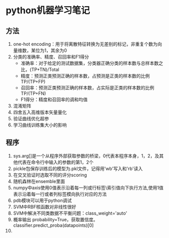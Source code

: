 # python机器学习笔记

## 方法
1. one-hot encoding：用于将离散特征转换为无差别的标记，非重复个数为向量维数，某位为1，其余为0
2. 分类的准确率、精度、召回率和F1得分
   - 准确率：对于给定的测试数据集，分类器正确分类的样本数与总样本数之比，(TP+TN)/Total
   - 精度：预测正类预测正确的样本数，占预测是正类的样本数的比例 TP/(TP+FP)
   - 召回率：预测正类预测正确的样本数，占实际是正类的样本数的比例 TP/(TP+FN)
   - F1得分：精度和召回率的调和均值
3. 混淆矩阵
4. 四舍五入高维版本矢量量化
5. 验证曲线优化超参
6. 学习曲线训练集大小的影响

## 程序
1. sys.arg[]是一个从程序外部获取参数的桥梁，0代表本程序本身，1，2，及其他代表在命令行中输入的参数的第1，2个
2. pickle包保存训练后的模型为.pkl文件，记得用'wb'写入和'rb'读入
3. 在交叉验证时选取不同的评分scoring
4. 随机森林在ensemble里面
7. numpy中axis使用0值表示沿着每一列或行标签\索引值向下执行方法,使用1值表示沿着每一行或者列标签模向执行对应的方法
8. pdb模块可以用于python调试
9. SVM中RBF核函数对非线性很好
10. SVM中解决不同类数据不平衡问题：class_weight='auto'
11. 概率输出 probability=True，获取置信度。classifier.predict_proba(datapoints)[0]
12. 
